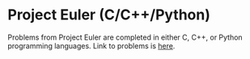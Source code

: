 # Project Euler (C/C++/Python)
Problems from Project Euler are completed in either C, C++, or Python programming languages. Link to problems is [here](https://projecteuler.net/archives).
